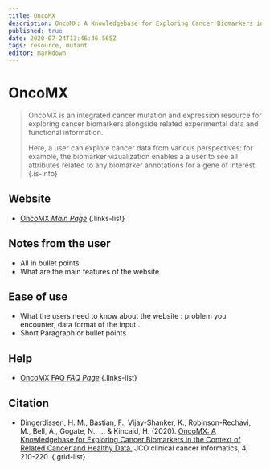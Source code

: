 ```yaml
---
title: OncoMX
description: OncoMX: A Knowledgebase for Exploring Cancer Biomarkers in the Context of Related Cancer and Healthy Data
published: true
date: 2020-07-24T13:46:46.565Z
tags: resource, mutant
editor: markdown
---
```


# OncoMX

> OncoMX is an integrated cancer mutation and expression resource for exploring cancer biomarkers alongside related experimental data and functional information.
>
> Here, a user can explore cancer data from various perspectives: for example, the biomarker vizualization enables a a user to see all attributes related to any biomarker annotations for a gene of interest.
{.is-info}

 

## Website 

- [OncoMX *Main Page*](https://www.oncomx.org/)
 {.links-list}


 ## Notes from the user
 
 - All in bullet points
 - What are the main features of the website.

 
 ## Ease of use

- What the users need to know about the website : problem you encounter, data format of the input...
- Short Paragraph or bullet points


## Help

- [OncoMX FAQ *FAQ Page*](https://www.oncomx.org/faq?fq=/static/docs/FAQ_OncoMX_June2020.pdf)
{.links-list}


## Citation 

-	Dingerdissen, H. M., Bastian, F., Vijay-Shanker, K., Robinson-Rechavi, M., Bell, A., Gogate, N., ... & Kincaid, H. (2020). [OncoMX: A Knowledgebase for Exploring Cancer Biomarkers in the Context of Related Cancer and Healthy Data.](https://pubmed.ncbi.nlm.nih.gov/32142370/) JCO clinical cancer informatics, 4, 210-220.
{.grid-list}